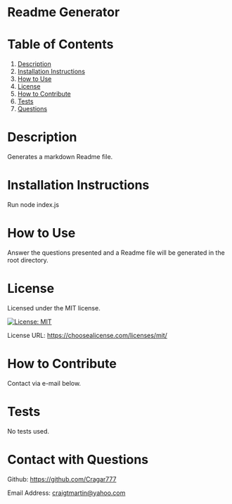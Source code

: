 # Readme Generator

  # Table of Contents
1. [Description](#projectDescription)
2. [Installation Instructions](#installation)
3. [How to Use](#usage)
4. [License](#license)
5. [How to Contribute](#contributing)
6. [Tests](#tests)
7. [Questions](#github)

  # Description
  Generates a markdown Readme file.
  # Installation Instructions
  Run node index.js
  # How to Use
  Answer the questions presented and a Readme file will be generated in the root directory.
  # License
  Licensed under the MIT license.

  [![License: MIT](https://img.shields.io/badge/License-MIT-yellow.svg)](https://opensource.org/licenses/MIT)

  License URL: https://choosealicense.com/licenses/mit/

  
  # How to Contribute
  Contact via e-mail below.
  # Tests
  No tests used.
  # Contact with Questions
  Github: https://github.com/Cragar777
  
  Email Address: craigtmartin@yahoo.com
